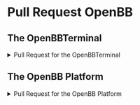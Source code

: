 # Pull Request OpenBB

## The OpenBBTerminal

<details>
<summary> Pull Request for the OpenBBTerminal</summary>

### Description

- [ ] Summary of the change/ bug fix.
- [ ] Link # issue, if applicable.
- [ ] Screenshot of the feature or the bug before/after fix, if applicable.
- [ ] Relevant motivation and context.
- [ ] List any dependencies that are required for this change.

### How has this been tested?

- Please describe the tests that you ran to verify your changes.
- Please provide instructions so we can reproduce.
- Please also list any relevant details for your test configuration.

- [ ] Ensure the affected commands still execute in the OpenBB Terminal.
- [ ] Ensure the Platform (previously named SDK) is working as intended.
- [ ] Check any related reports.

### Checklist

- [ ] I ensure I have self-reviewed my code.
- [ ] I have commented/documented my code, particularly in hard-to-understand sections.
- [ ] I have adhered to the GitFlow naming convention and my branch name is in the format of `feature/feature-name` or `hotfix/hotfix-name`.
- [ ] Update [our documentation](https://openbb-finance.github.io/OpenBBTerminal/) following [these guidelines](https://github.com/OpenBB-finance/OpenBBTerminal/tree/main/website).  Update any user guides that are affected by the changes.
- [ ] Update our tests following [these guidelines](https://github.com/OpenBB-finance/OpenBBTerminal/tree/main/tests).
- [ ] Make sure you are following our [CONTRIBUTING guidelines](https://github.com/OpenBB-finance/OpenBBTerminal/blob/main/CONTRIBUTING.md).
- [ ] If a feature was added make sure to add it to the corresponding [integration test script](https://github.com/OpenBB-finance/OpenBBTerminal/tree/develop/openbb_terminal/miscellaneous/integration_tests_scripts).

</details>

## The OpenBB Platform

<details>
<summary> Pull Request for the OpenBB Platform</summary>

### Description

- [ ] Summary of the change/ bug fix.
- [ ] Link # issue, if applicable.
- [ ] Screenshot of the feature or the bug before/after fix, if applicable.
- [ ] Relevant motivation and context.
- [ ] List any dependencies that are required for this change.

### How has this been tested?

- Please describe the tests that you ran to verify your changes.
- Please provide instructions so we can reproduce.
- Please also list any relevant details for your test configuration.

- [ ] Ensure all unit and integration tests pass.
- If you modified/added command(s):
  - [ ] Ensure the command(s) execute with the expected output.
    - [ ] API.
    - [ ] Python Interface.
  - [ ] If applicable, please add new tests for the command (see [CONTRIBUTING.md](/openbb_platform/CONTRIBUTING.md) to leverage semi-automated testing).
- If a new provider was introduced or a new fetcher was added to an existing provider:
  - [ ] Ensure the existing tests pass.
  - [ ] Ensure the new provider and/or fetcher is stable and usable.
  - [ ] If applicable, please add new tests for the provider and/or fetcher (see [CONTRIBUTING.md](/openbb_platform/CONTRIBUTING.md) to leverage semi-automated testing).
- If a new provider or extension was added:
  - [ ] Update the list of [Extensions](/openbb_platform/EXTENSIONS.md).
  - [ ] Update the list of [Providers](/openbb_platform/PROVIDERS.md).
  - [ ] If it's a community extension or provider, update the [integration tests GitHub Action workflow](/.github/workflows/platform-api-integration-test.yml).

### Checklist

- [ ] I have performed a self-review of my own code.
- [ ] I have commented my code, particularly in hard-to-understand areas.
- [ ] I have adhered to the GitFlow naming convention and my branch name is in the format of `feature/feature-name` or `hotfix/hotfix-name`.
- [ ] I ensure that I am following th [CONTRIBUTING guidelines](https://github.com/OpenBB-finance/OpenBBTerminal/blob/main/CONTRIBUTING.md).
  - [ ] (If applicable) I have updated tests following [these guidelines](/openbb_platform/CONTRIBUTING.md#qa-your-extension).

</details>

